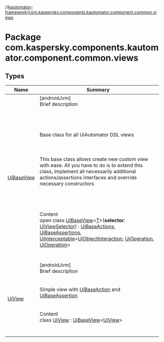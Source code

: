 //[kautomator-framework](../index.md)/[com.kaspersky.components.kautomator.component.common.views](index.md)



# Package com.kaspersky.components.kautomator.component.common.views  


## Types  
  
|  Name|  Summary| 
|---|---|
| [UiBaseView](-ui-base-view/index.md)| [androidJvm]  <br>Brief description  <br><br><br><br><br>Base class for all UiAutomator DSL views<br><br><br><br>This base class allows create new custom view with ease. All you have to do is to extend this class, implement all necessarily additional actions/assertions interfaces and override necessary constructors<br><br><br><br>  <br>Content  <br>open class [UiBaseView](-ui-base-view/index.md)<[T](-ui-base-view/index.md)>(**selector**: [UiViewSelector](../com.kaspersky.components.kautomator.component.common.builders/-ui-view-selector/index.md)) : [UiBaseActions](../com.kaspersky.components.kautomator.component.common.actions/-ui-base-actions/index.md), [UiBaseAssertions](../com.kaspersky.components.kautomator.component.common.assertions/-ui-base-assertions/index.md), [UiInterceptable](../com.kaspersky.components.kautomator.intercept.base/-ui-interceptable/index.md)<[UiObjectInteraction](../com.kaspersky.components.kautomator.intercept.interaction/-ui-object-interaction/index.md), [UiOperation](../com.kaspersky.components.kautomator.intercept.operation/-ui-operation/index.md)<UiObject2>, [UiOperation](../com.kaspersky.components.kautomator.intercept.operation/-ui-operation/index.md)<UiObject2>>   <br><br><br>
| [UiView](-ui-view/index.md)| [androidJvm]  <br>Brief description  <br><br><br>Simple view with [UiBaseAction](../com.kaspersky.components.kautomator.component.common.actions/-ui-base-actions/index.md) and [UiBaseAssertion](../com.kaspersky.components.kautomator.component.common.assertions/-ui-base-assertions/index.md)<br><br>  <br>Content  <br>class [UiView](-ui-view/index.md) : [UiBaseView](-ui-base-view/index.md)<[UiView](-ui-view/index.md)>   <br><br><br>

